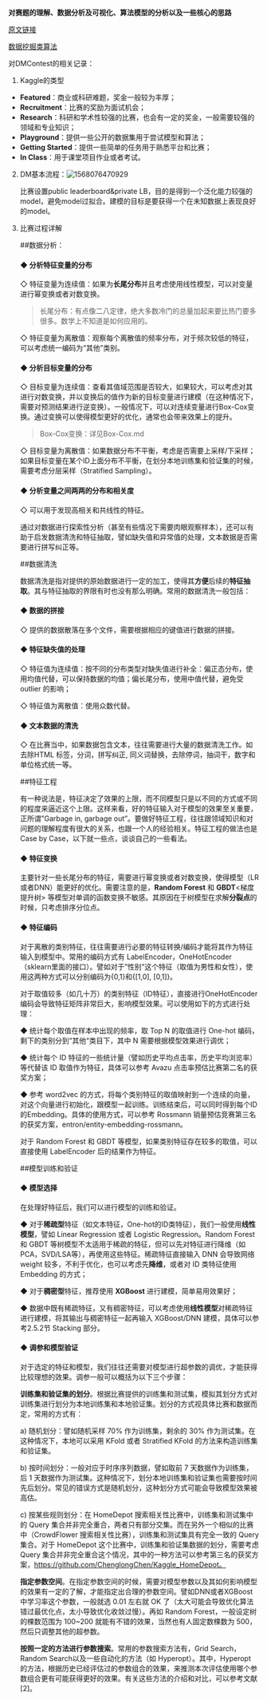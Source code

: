 **对赛题的理解、数据分析及可视化、算法模型的分析以及一些核心的思路**

[原文链接](http://www.sohu.com/a/139981834_116235)

[数据挖掘类算法](https://www.cnblogs.com/viredery/p/competition_how_to_deal_with_categorical_features.html)

对DMContest的相关记录：

1. Kaggle的类型

- **Featured**：商业或科研难题，奖金一般较为丰厚；
- **Recruitment**：比赛的奖励为面试机会；
- **Research**：科研和学术性较强的比赛，也会有一定的奖金，一般需要较强的领域和专业知识；
- **Playground**：提供一些公开的数据集用于尝试模型和算法；
- **Getting Started**：提供一些简单的任务用于熟悉平台和比赛；
- **In Class**：用于课堂项目作业或者考试。

2. DM基本流程：![1568076470929](C:\Users\娜\AppData\Roaming\Typora\typora-user-images\1568076470929.png)

   比赛设置public leaderboard&private LB，目的是得到一个泛化能力较强的model，避免model过拟合。建模的目标是要获得一个在未知数据上表现良好的model。

3. 比赛过程详解

   ##数据分析：

   #### ◆ **分析特征变量的分布**

   ◇ 特征变量为连续值：如果为**长尾分布**并且考虑使用线性模型，可以对变量进行幂变换或者对数变换。

   > 长尾分布：有点像二八定律，绝大多数冷门的总量加起来要比热门要多很多。数学上不知道是如何应用的。

   ◇ 特征变量为离散值：观察每个离散值的频率分布，对于频次较低的特征，可以考虑统一编码为“其他”类别。

   #### ◆ **分析目标变量的分布**

   ◇ 目标变量为连续值：查看其值域范围是否较大，如果较大，可以考虑对其进行对数变换，并以变换后的值作为新的目标变量进行建模（在这种情况下，需要对预测结果进行逆变换）。一般情况下，可以对连续变量进行Box-Cox变换。通过变换可以使得模型更好的优化，通常也会带来效果上的提升。

   > Box-Cox变换：详见Box-Cox.md

   ◇ 目标变量为离散值：如果数据分布不平衡，考虑是否需要上采样/下采样；如果目标变量在某个ID上面分布不平衡，在划分本地训练集和验证集的时候，需要考虑分层采样（Stratified Sampling）。

   #### ◆ **分析变量之间两两的分布和相关度**

   ◇ 可以用于发现高相关和共线性的特征。

   通过对数据进行探索性分析（甚至有些情况下需要肉眼观察样本），还可以有助于启发数据清洗和特征抽取，譬如缺失值和异常值的处理，文本数据是否需要进行拼写纠正等。

   ##数据清洗

   数据清洗是指对提供的原始数据进行一定的加工，使得其**方便**后续的**特征抽取**。其与特征抽取的界限有时也没有那么明确。常用的数据清洗一般包括：

   #### ◆ 数据的拼接

   ◇ 提供的数据散落在多个文件，需要根据相应的键值进行数据的拼接。

   #### ◆ 特征缺失值的处理

   ◇ 特征值为连续值：按不同的分布类型对缺失值进行补全：偏正态分布，使用均值代替，可以保持数据的均值；偏长尾分布，使用中值代替，避免受 outlier 的影响；

   ◇ 特征值为离散值：使用众数代替。

   #### ◆ 文本数据的清洗

   ◇ 在比赛当中，如果数据包含文本，往往需要进行大量的数据清洗工作。如去除HTML 标签，分词，拼写纠正, 同义词替换，去除停词，抽词干，数字和单位格式统一等。

   ##特征工程

   有一种说法是，特征决定了效果的上限，而不同模型只是以不同的方式或不同的程度来逼近这个上限。这样来看，好的特征输入对于模型的效果至关重要，正所谓”Garbage in, garbage out”。要做好特征工程，往往跟领域知识和对问题的理解程度有很大的关系，也跟一个人的经验相关。特征工程的做法也是Case by Case，以下就一些点，谈谈自己的一些看法。

   #### ◆ 特征变换

   主要针对一些长尾分布的特征，需要进行幂变换或者对数变换，使得模型（LR或者DNN）能更好的优化。需要注意的是，**Random Forest** 和 **GBDT**<梯度提升树> 等模型对单调的函数变换不敏感。其原因在于树模型在求解**分裂点**的时候，只考虑排序分位点。

   #### ◆ 特征编码

   对于离散的类别特征，往往需要进行必要的特征转换/编码才能将其作为特征输入到模型中。常用的编码方式有 LabelEncoder，OneHotEncoder（sklearn里面的接口）。譬如对于”性别”这个特征（取值为男性和女性），使用这两种方式可以分别编码为{0,1}和{[1,0], [0,1]}。

   对于取值较多（如几十万）的类别特征（ID特征），直接进行OneHotEncoder编码会导致特征矩阵非常巨大，影响模型效果。可以使用如下的方式进行处理：

   ◆ 统计每个取值在样本中出现的频率，取 Top N 的取值进行 One-hot 编码，剩下的类别分到“其他“类目下，其中 N 需要根据模型效果进行调优；

   ◆ 统计每个 ID 特征的一些统计量（譬如历史平均点击率，历史平均浏览率）等代替该 ID 取值作为特征，具体可以参考 Avazu 点击率预估比赛第二名的获奖方案；

   ◆ 参考 word2vec 的方式，将每个类别特征的取值映射到一个连续的向量，对这个向量进行初始化，跟模型一起训练。训练结束后，可以同时得到每个ID的Embedding。具体的使用方式，可以参考 Rossmann 销量预估竞赛第三名的获奖方案，entron/entity-embedding-rossmann。

   对于 Random Forest 和 GBDT 等模型，如果类别特征存在较多的取值，可以直接使用 LabelEncoder 后的结果作为特征。

   ##模型训练和验证

   #### ◆ 模型选择

   在处理好特征后，我们可以进行模型的训练和验证。

   ◆ 对于**稀疏型**特征（如文本特征，One-hot的ID类特征），我们一般使用**线性模型**，譬如 Linear Regression 或者 Logistic Regression。Random Forest 和 GBDT 等树模型不太适用于稀疏的特征，但可以先对特征进行降维（如PCA，SVD/LSA等），再使用这些特征。稀疏特征直接输入 DNN 会导致网络 weight 较多，不利于优化，也可以考虑先**降维**，或者对 ID 类特征使用 Embedding 的方式；

   ◆ 对于**稠密型**特征，推荐使用 **XGBoost** 进行建模，简单易用效果好；

   ◆ 数据中既有稀疏特征，又有稠密特征，可以考虑使用**线性模型**对稀疏特征进行建模，将其输出与稠密特征一起再输入 XGBoost/DNN 建模，具体可以参考2.5.2节 Stacking 部分。

   #### ◆ 调参和模型验证

   对于选定的特征和模型，我们往往还需要对模型进行超参数的调优，才能获得比较理想的效果。调参一般可以概括为以下三个步骤：

   **训练集和验证集的划分**。根据比赛提供的训练集和测试集，模拟其划分方式对训练集进行划分为本地训练集和本地验证集。划分的方式视具体比赛和数据而定，常用的方式有：

   a) 随机划分：譬如随机采样 70% 作为训练集，剩余的 30% 作为测试集。在这种情况下，本地可以采用 KFold 或者 Stratified KFold 的方法来构造训练集和验证集。

   b) 按时间划分：一般对应于时序序列数据，譬如取前 7 天数据作为训练集，后 1 天数据作为测试集。这种情况下，划分本地训练集和验证集也需要按时间先后划分。常见的错误方式是随机划分，这种划分方式可能会导致模型效果被高估。

   c) 按某些规则划分：在 HomeDepot 搜索相关性比赛中，训练集和测试集中的 Query 集合并非完全重合，两者只有部分交集。而在另外一个相似的比赛中（CrowdFlower 搜索相关性比赛），训练集和测试集具有完全一致的 Query 集合。对于 HomeDepot 这个比赛中，训练集和验证集数据的划分，需要考虑 Query 集合并非完全重合这个情况，其中的一种方法可以参考第三名的获奖方案，https://github.com/ChenglongChen/Kaggle_HomeDepot。

   **指定参数空间**。在指定参数空间的时候，需要对模型参数以及其如何影响模型的效果有一定的了解，才能指定出合理的参数空间。譬如DNN或者XGBoost中学习率这个参数，一般就选 0.01 左右就 OK 了（太大可能会导致优化算法错过最优化点，太小导致优化收敛过慢）。再如 Random Forest，一般设定树的棵数范围为 100~200 就能有不错的效果，当然也有人固定数棵数为 500，然后只调整其他的超参数。

   **按照一定的方法进行参数搜索**。常用的参数搜索方法有，Grid Search，Random Search以及一些自动化的方法（如 Hyperopt）。其中，Hyperopt 的方法，根据历史已经评估过的参数组合的效果，来推测本次评估使用哪个参数组合更有可能获得更好的效果。有关这些方法的介绍和对比，可以参考文献 [2]。

   